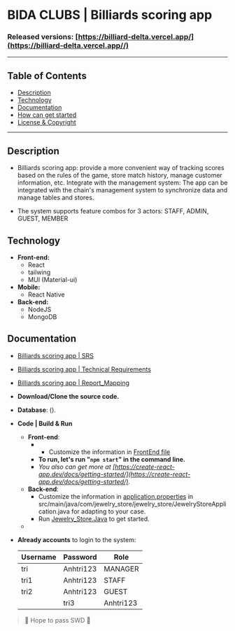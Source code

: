 

#  BIDA CLUBS | Billiards scoring app
### Released versions: [https://billiard-delta.vercel.app/](https://billiard-delta.vercel.app//)

--------------------------------------------------
## Table of Contents
- [Description](#description)
- [Technology](#technology)
- [Documentation](#documentation)
- [How can get started](#how-can-get-started)
- [License & Copyright](#license--copyright)
--------------------------------------------------
## Description

 - Billiards scoring app: provide a more convenient way of tracking scores based on the rules of the game, store match history, manage customer information, etc.
Integrate with the management system: The app can be integrated with the chain's management system to synchronize data and manage tables and stores.

 - The system supports feature combos for 3 actors: STAFF, ADMIN, GUEST, MEMBER

## Technology

- **Front-end:** 
	- React
	- tailwing
	- MUI (Material-ui)
- **Mobile:** 
	- React Native
- **Back-end:** 
	- NodeJS
	- MongoDB

## Documentation
- [Billiards scoring app | SRS](link)
- [Billiards scoring app | Technical Requirements](link)
- [Billiards scoring app | Report_Mapping](link)


-   **Download/Clone the source code.**
- **Database**: ().
- **Code | Build & Run**
	- **Front-end**:
 		-   - Customize the information in  [FrontEnd file](https://github.com/quocthink19/JEWELRY_STORE/tree/Payment)
		-   **To run, let's run "`npm start`" in the command line.**
		-   *You also can get more at [https://create-react-app.dev/docs/getting-started/](https://create-react-app.dev/docs/getting-started/).*
	- **Back-end**:
		- Customize the information in  [application.properties](https://github.com/quocthink19/JEWELRY_STORE/blob/BACKEND/src/main/java/com/jewelry_store/jewelry_store/JewelryStoreApplication.java)  in src/main/java/com/jewelry_store/jewelry_store/JewelryStoreApplication.java for adapting to your case.
		- Run [Jewelry_Store.Java]() to get started.
  - 
- **Already accounts** to login to the system:

	| Username | Password  | Role     |
	|----------|---------- |----------|
	| tri      | Anhtri123 | MANAGER  |
	| tri1     | Anhtri123 | STAFF    |
	| tri2     | Anhtri123 | GUEST    |
        | tri3     | Anhtri123 | MEMBER   |
	

> 🤟 Hope to pass SWD 🤟
